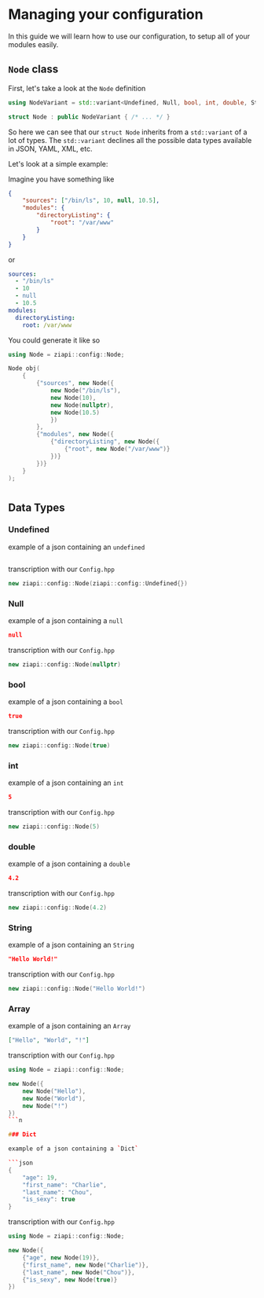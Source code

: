 # Managing your configuration

In this guide we will learn how to use our configuration, to setup all of your modules easily.

## `Node` class

First, let's take a look at the `Node` definition

```cpp
using NodeVariant = std::variant<Undefined, Null, bool, int, double, String, Array, Dict>;

struct Node : public NodeVariant { /* ... */ }
```

So here we can see that our `struct Node` inherits from a `std::variant` of a lot of types.
The `std::variant` declines all the possible data types available in JSON, YAML, XML, etc.

Let's look at a simple example:

Imagine you have something like
```json
{
    "sources": ["/bin/ls", 10, null, 10.5],
    "modules": {
        "directoryListing": {
            "root": "/var/www"
        }
    }
}
```
or
```yaml
sources:
  - "/bin/ls"
  - 10
  - null
  - 10.5
modules:
  directoryListing:
    root: /var/www
```
You could generate it like so
```cpp
using Node = ziapi::config::Node;

Node obj(
    {
        {"sources", new Node({
            new Node("/bin/ls"),
            new Node(10),
            new Node(nullptr),
            new Node(10.5)
            })
        },
        {"modules", new Node({
            {"directoryListing", new Node({
                {"root", new Node("/var/www")}
            })}
        })}
    }
);
```
#
## Data Types

### Undefined

example of a json containing an `undefined`

```json

```
transcription with our `Config.hpp`
```cpp
new ziapi::config::Node(ziapi::config::Undefined{})
```


### Null

example of a json containing a `null`

```json
null
```
transcription with our `Config.hpp`
```cpp
new ziapi::config::Node(nullptr)
```

### bool

example of a json containing a `bool`

```json
true
```
transcription with our `Config.hpp`
```cpp
new ziapi::config::Node(true)
```


### int

example of a json containing an `int`

```json
5
```
transcription with our `Config.hpp`
```cpp
new ziapi::config::Node(5)
```


### double

example of a json containing a `double`

```json
4.2
```

transcription with our `Config.hpp`
```cpp
new ziapi::config::Node(4.2)
```


### String

example of a json containing an `String`

```json
"Hello World!"
```
transcription with our `Config.hpp`
```cpp
new ziapi::config::Node("Hello World!")
```


### Array

example of a json containing an `Array`

```json
["Hello", "World", "!"]
```

transcription with our `Config.hpp`
```cpp
using Node = ziapi::config::Node;

new Node({
    new Node("Hello"),
    new Node("World"),
    new Node("!")
})
```n

### Dict

example of a json containing a `Dict`

```json
{
    "age": 19,
    "first_name": "Charlie",
    "last_name": "Chou",
    "is_sexy": true
}
```

transcription with our `Config.hpp`
```cpp
using Node = ziapi::config::Node;

new Node({
    {"age", new Node(19)},
    {"first_name", new Node("Charlie")},
    {"last_name", new Node("Chou")},
    {"is_sexy", new Node(true)}
})
```

